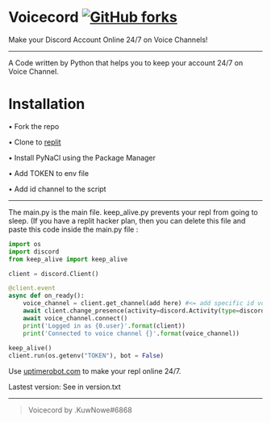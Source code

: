 # Voicecord [![GitHub forks](https://img.shields.io/github/forks/Vkairus/Voicecord)](https://github.com/Vkairus/Voicecord/network)
Make your Discord Account Online 24/7 on Voice Channels!

----

A Code written by Python that helps you to keep your account 24/7 on Voice Channel.

# Installation

• Fork the repo

• Clone to [replit](https://replit.com)

• Install PyNaCl using the Package Manager

• Add TOKEN to env file

• Add id channel to the script

---

The main.py is the main file. keep_alive.py prevents your repl from going to sleep. (If you have a replit hacker plan, then you can delete this file and paste this code inside the main.py file :
</br>

```py
import os
import discord
from keep_alive import keep_alive

client = discord.Client()

@client.event
async def on_ready():
    voice_channel = client.get_channel(add here) #<= add specific id voice channel to connect 
    await client.change_presence(activity=discord.Activity(type=discord.ActivityType.listening, name="Lofi"))
    await voice_channel.connect()
    print('Logged in as {0.user}'.format(client))
    print('Connected to voice channel {}'.format(voice_channel))
  
keep_alive()
client.run(os.getenv("TOKEN"), bot = False)
```

Use [uptimerobot.com](https://uptimerobot.com) to make your repl online 24/7.

Lastest version: See in version.txt
</br>

----

>Voicecord by .KuwNowe#6868
